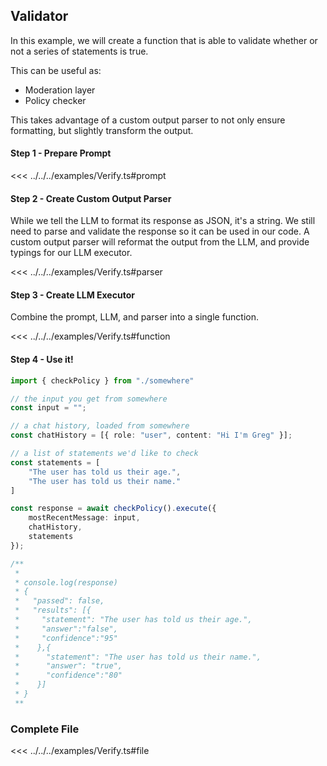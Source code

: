 ## Validator 

In this example, we will create a function that is able to validate whether or not a series of statements is true.

This can be useful as:
- Moderation layer
- Policy checker

This takes advantage of a custom output parser to not only ensure formatting, but slightly transform the output.

#### Step 1 - Prepare Prompt

<<< ../../../examples/Verify.ts#prompt

#### Step 2 - Create Custom Output Parser
While we tell the LLM to format its response as JSON, it's a string. We still need to parse and validate the response so it can be used in our code. A custom output parser will reformat the output from the LLM, and provide typings for our LLM executor.

<<< ../../../examples/Verify.ts#parser


#### Step 3 - Create LLM Executor
Combine the prompt, LLM, and parser into a single function.

<<< ../../../examples/Verify.ts#function



#### Step 4 - Use it!


```ts
import { checkPolicy } from "./somewhere"

// the input you get from somewhere
const input = "";

// a chat history, loaded from somewhere
const chatHistory = [{ role: "user", content: "Hi I'm Greg" }];

// a list of statements we'd like to check
const statements = [
    "The user has told us their age.",
    "The user has told us their name."
]

const response = await checkPolicy().execute({
    mostRecentMessage: input,
    chatHistory,
    statements
});

/**
 * 
 * console.log(response)
 * {
 *   "passed": false,
 *   "results": [{
 *     "statement": "The user has told us their age.",
 *     "answer":"false",
 *     "confidence":"95"
 *    },{
 *      "statement": "The user has told us their name.",
 *      "answer": "true",
 *      "confidence":"80"
 *    }]
 * }
 ** 
```


### Complete File

<<< ../../../examples/Verify.ts#file